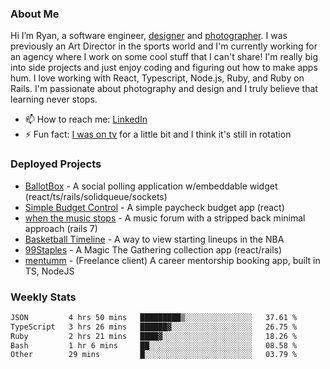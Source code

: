 ### About Me
Hi I’m Ryan, a software engineer, [designer](https://www.denvermullets.com/video) and [photographer](https://www.denvermullets.com/). I was previously an Art Director in the sports world and I'm currently working for an agency where I work on some cool stuff that I can't share! I'm really big into side projects and just enjoy coding and figuring out how to make apps hum. I love working with React, Typescript, Node.js, Ruby, and Ruby on Rails. I'm passionate about photography and design and I truly believe that learning never stops.

- 📫 How to reach me: [LinkedIn](https://www.linkedin.com/in/ryanvaznis)
- ⚡ Fun fact: [I was on tv](https://vimeo.com/381425882) for a little bit and I think it's still in rotation

### Deployed Projects
- [BallotBox](https://voteballotbox.com/) - A social polling application w/embeddable widget (react/ts/rails/solidqueue/sockets)
- [Simple Budget Control](https://simplebudgetcontrol.com/) - A simple paycheck budget app (react)
- [when the music stops](https://whenthemusicstops.net) - A music forum with a stripped back minimal approach (rails 7)
- [Basketball Timeline](https://basketball-timeline.com/?team=PHO&year=2023) - A way to view starting lineups in the NBA
- [99Staples](https://www.99staples.com/collections/denvermullets/9) - A Magic The Gathering collection app (react/rails)
- [mentumm](https://portal.mentumm.com/) - (Freelance client) A career mentorship booking app, built in TS, NodeJS

### Weekly Stats
<!--START_SECTION:waka-->

```txt
JSON         4 hrs 50 mins   █████████▒░░░░░░░░░░░░░░░   37.61 %
TypeScript   3 hrs 26 mins   ██████▓░░░░░░░░░░░░░░░░░░   26.75 %
Ruby         2 hrs 21 mins   ████▓░░░░░░░░░░░░░░░░░░░░   18.26 %
Bash         1 hr 6 mins     ██░░░░░░░░░░░░░░░░░░░░░░░   08.58 %
Other        29 mins         █░░░░░░░░░░░░░░░░░░░░░░░░   03.79 %
```

<!--END_SECTION:waka-->
